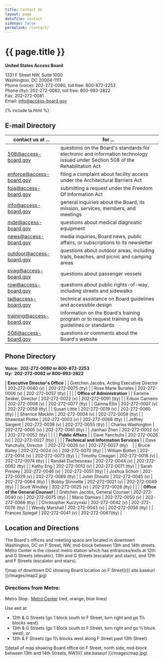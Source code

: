 ```yaml
---
title: Contact Us
layout: page
datafile: contact
sidenav: false
permalink: /contact/
---
```


# {{ page.title }}


**United States Access Board**  

1331 F Street NW, Suite 1000  
Washington, DC  20004-1111  
Phone (voice):  202-272-0080, toll free:  800-872-2253  
Phone (tty):  202-272-0082, toll free:  800-993-2822  
Fax:  202-272-0081  
Email:  <info@access-board.gov>

<div>
{% include ta.html %}
</div>

## E-mail Directory

| contact us at ... | for ... |
| --- | --- |
| <508@access-board.gov> | questions on the Board's standards for electronic and information technology issued under Section 508 of the Rehabilitation Act |
| <enforce@access-board.gov> | filing a complaint about facility access under the Architectural Barriers Act |
| <foia@access-board.gov> | submitting a request under the Freedom Of Information Act |
| <info@access-board.gov> | general inquiries about the Board, its mission, services, members, and meetings |
| <mde@access-board.gov> | questions about medical diagnostic equipment |
| <news@access-board.gov> | media inquiries, Board news, public affairs, or subscriptions to its newsletter |
| <outdoor@access-board.gov> | questions about outdoor areas, including trails, beaches, and picnic and camping areas |
| <pvag@access-board.gov> | questions about passenger vessels |
| <row@access-board.gov> | questions about public rights-of-way, including streets and sidewalks |
| <ta@access-board.gov> | technical assistance on Board guidelines and accessible design |
| <training@access-board.gov> | information on the Board's training program or to request training on its guidelines or standards |
| <508@access-board.gov> | questions or comments about the Board's website |

## Phone Directory

**Voice:  202-272-0080 or 800-872-2253  
tty:  202-272-0082 or 800-993-2822**

| **Executive Director's Office** |
| Gretchen Jacobs, Acting Executive Director | 202-272-0040 (v) | 202-272-0075 (tty) |
| Rose Marie Bunales | 202-272-0006 (v) | 202-272-0057 (tty) |
| |
| **Office of Administration** |
| Earlene Sesker, Director | 202-272-0022 (v) | 202-272-0091 (tty) |
| Edson Carneiro | 202-272-0008 (v) | 202-272-0077 (tty) |
| Gainna Ellis | 202-272-0007 (v) | 202-272-0058 (tty) |
| Susan Little | 202-272-0019 (v) | 202-272-0060 (tty) |
| Sherrice Macklin | 202-272-0004 (v) | 202-272-0059 (tty) |
| Shawntail Plotke | 202-272-0003 (v) | 202-272-0068 (tty) |
| Jeffrey Sargent | 202-272-0038 (v) | 202-272-0055 (tty) |
| Charles Washington | 202-272-0005 (v) | 202-272-0061 (tty) |
| Jianhao Zhen | 202-272-0002 (v) | 202-272-0052 (tty) |
| |
| **Public Affairs** |
| Dave Yanchulis | 202-272-0026 (v) | 202-272-0027 (tty) |
| |
| **Technical and Information Services** |
| Dave Yanchulis, Director  | 202-272-0026 (v) | 202-272-0027 (tty)    |
| Bruce Bailey | 202-272-0024 (v) | 202-272-0070 (tty) |
| William Botten | 202-272-0014 (v) | 202-272-0073 (tty) |
| Timothy Creagan | 202-272-0016 (v) | 202-272-0074 (tty) |
| Randall Duchesneau | 202-272-0044 (v) | 202-272-0062 (tty) |
| Kathy Eng | 202-272-0013 (v) | 202-272-0071 (tty) |
| Sarah Presley | 202-272-0046 (v) | 202-272-0051 (tty) |
| Joshua Schorr | 202-272-0029 (v) | 202-272-0089 (tty) |
| Juliet Shoultz | 202-272-0045 (v) | 202-272-0064 (tty) |
| Bobby Stinnette | 202-272-0021 (v) | 202-272-0049 (tty) |
| Scott Windley | 202-272-0025 (v) | 202-272-0028 (tty) |
| |
| **Office of the General Counsel** |
| Gretchen Jacobs, General Counsel | 202-272-0040 (v) | 202-272-0075 (tty) |
| Mario Damiani | 202-272-0050 (v) | 202-272-0066 (tty) |
| Christopher Kuczynski | 202-272-0042 (v) | 202-272-0076 (tty) |
| Wendy Marshall | 202-272-0043 (v) | 202-272-0056 (tty) |
| Frances Spiegel | 202-272-0041 (v) | 202-272-0067(tty) |

## Location and Directions

The Board's offices and meeting space are located in downtown Washington, DC on F Street, NW, mid-block between 13th and 14th streets.  Metro Center is the closest metro station which has entrances/exits at 12th and G Streets (elevator), 13th and G Streets (escalator and stairs), and 12th and F Streets (escalator and stairs).

![map of downtown DC showing Board location on F Street]({{ site.baseurl }}/images/map2.jpg)

### Directions from Metro:

Metro Stop:  [Metro Center](https://www.wmata.com/rider-guide/stations/metro-center.cfm) (red, orange, blue lines)

Use exit at:

-   12th & G Streets (go 1 block south to F Street, turn right and go 1½ blocks west)
-   13th & G Streets (go 1 block south to F Street, turn right and go ½ block west), or
-   12th & F Streets (go 1½ blocks west along F Street past 13th Street)

![detail of map showing Board office on F Street, north side, mid-block between 13th and 14th Streets, NW]({{ site.baseurl }}/images/map.jpg)
